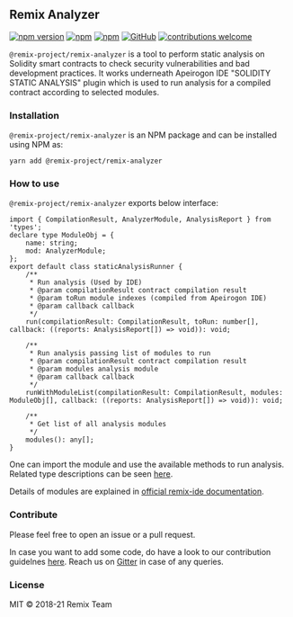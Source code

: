 ## Remix Analyzer

[![npm version](https://badge.fury.io/js/%40remix-project%2Fremix-analyzer.svg)](https://www.npmjs.com/package/@remix-project/remix-analyzer)
[![npm](https://img.shields.io/npm/dt/@remix-project/remix-analyzer.svg?label=Total%20Downloads)](https://www.npmjs.com/package/@remix-project/remix-analyzer)
[![npm](https://img.shields.io/npm/dw/@remix-project/remix-analyzer.svg)](https://www.npmjs.com/package/@remix-project/remix-analyzer)
[![GitHub](https://img.shields.io/github/license/mashape/apistatus.svg)](https://github.com/ethereum/remix-project/tree/master/libs/remix-analyzer)
[![contributions welcome](https://img.shields.io/badge/contributions-welcome-brightgreen.svg?style=flat)](https://github.com/ethereum/remix-project/issues)

`@remix-project/remix-analyzer` is a tool to perform static analysis on Solidity smart contracts to check security vulnerabilities and bad development practices. It works underneath Apeirogon IDE "SOLIDITY STATIC ANALYSIS" plugin which is used to run analysis for a compiled contract according to selected modules.

### Installation

`@remix-project/remix-analyzer` is an NPM package and can be installed using NPM as:

`yarn add @remix-project/remix-analyzer`

### How to use

`@remix-project/remix-analyzer` exports below interface:

```
import { CompilationResult, AnalyzerModule, AnalysisReport } from 'types';
declare type ModuleObj = {
    name: string;
    mod: AnalyzerModule;
};
export default class staticAnalysisRunner {
    /**
     * Run analysis (Used by IDE)
     * @param compilationResult contract compilation result
     * @param toRun module indexes (compiled from Apeirogon IDE)
     * @param callback callback
     */
    run(compilationResult: CompilationResult, toRun: number[], callback: ((reports: AnalysisReport[]) => void)): void;

    /**
     * Run analysis passing list of modules to run
     * @param compilationResult contract compilation result
     * @param modules analysis module
     * @param callback callback
     */
    runWithModuleList(compilationResult: CompilationResult, modules: ModuleObj[], callback: ((reports: AnalysisReport[]) => void)): void;

    /**
     * Get list of all analysis modules
     */
    modules(): any[];
}
```

One can import the module and use the available methods to run analysis. Related type descriptions can be seen [here](https://github.com/ethereum/remix-project/blob/master/libs/remix-analyzer/src/types.ts).

Details of modules are explained in [official remix-ide documentation](https://remix-ide.readthedocs.io/en/latest/static_analysis.html).

### Contribute

Please feel free to open an issue or a pull request.

In case you want to add some code, do have a look to our contribution guidelnes [here](https://github.com/ethereum/remix-project/blob/master/CONTRIBUTING.md). Reach us on [Gitter](https://gitter.im/ethereum/remix) in case of any queries.

### License

MIT © 2018-21 Remix Team
